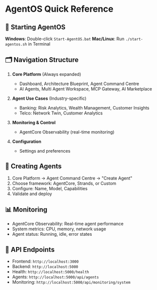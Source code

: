 # AgentOS Quick Reference

## 🚀 Starting AgentOS
**Windows**: Double-click `Start-AgentOS.bat`
**Mac/Linux**: Run `./start-agentos.sh` in Terminal

## 🗂️ Navigation Structure
1. **Core Platform** (Always expanded)
   - Dashboard, Architecture Blueprint, Agent Command Centre
   - AI Agents, Multi Agent Workspace, MCP Gateway, AI Marketplace

2. **Agent Use Cases** (Industry-specific)
   - Banking: Risk Analytics, Wealth Management, Customer Insights
   - Telco: Network Twin, Customer Analytics

3. **Monitoring & Control**
   - AgentCore Observability (real-time monitoring)

4. **Configuration**
   - Settings and preferences

## 🤖 Creating Agents
1. Core Platform → Agent Command Centre → "Create Agent"
2. Choose framework: AgentCore, Strands, or Custom
3. Configure: Name, Model, Capabilities
4. Validate and deploy

## 📊 Monitoring
- AgentCore Observability: Real-time agent performance
- System metrics: CPU, memory, network usage
- Agent status: Running, idle, error states

## 🔧 API Endpoints
- Frontend: `http://localhost:3000`
- Backend: `http://localhost:5000`
- Health: `http://localhost:5000/health`
- Agents: `http://localhost:5000/api/agents`
- Monitoring: `http://localhost:5000/api/monitoring/system`

